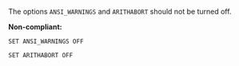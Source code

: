 The options `ANSI_WARNINGS` and `ARITHABORT` should not be turned off.

**Non-compliant:**

```tsql
SET ANSI_WARNINGS OFF
```

```tsql
SET ARITHABORT OFF
```
